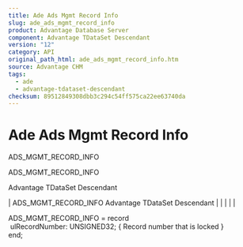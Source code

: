 ```yaml
---
title: Ade Ads Mgmt Record Info
slug: ade_ads_mgmt_record_info
product: Advantage Database Server
component: Advantage TDataSet Descendant
version: "12"
category: API
original_path_html: ade_ads_mgmt_record_info.htm
source: Advantage CHM
tags:
  - ade
  - advantage-tdataset-descendant
checksum: 89512849308dbb3c294c54ff575ca22ee63740da
---
```


# Ade Ads Mgmt Record Info

ADS\_MGMT\_RECORD\_INFO

ADS\_MGMT\_RECORD\_INFO

Advantage TDataSet Descendant

| ADS\_MGMT\_RECORD\_INFO  Advantage TDataSet Descendant |  |  |  |  |

ADS\_MGMT\_RECORD\_INFO = record  
  ulRecordNumber: UNSIGNED32; { Record number that is locked }   
end;
